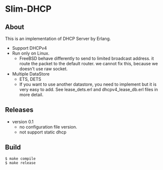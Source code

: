 # Slim-DHCP

## About
This is an implementation of DHCP Server by Erlang. 

* Support DHCPv4
* Run only on Linux.
	* FreeBSD behave differently to send to limited broadcast address. it route the packet to the default router. we cannot fix this, because we doesn't use raw socket.
* Multiple DataStore
	* ETS, DETS
	* If you want to use another datastore, you need to implement but it is very easy to add. See lease_dets.erl and dhcpv4_lease_db.erl files in more detail.
	

## Releases
- version 0.1
	* no configuration file version.
	* not support static dhcp
	


## Build
	$ make compile
	$ make release
	


	